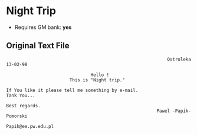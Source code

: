 # Night Trip

* Requires GM bank: **yes**

## Original Text File
```
                                                             Ostroleka 13-02-98

                                Hello !
                        This is "Night trip."

If You like it please tell me something by e-mail.
Tank You...

Best regards.
                                                         Pawel -Papik- Pomorski

Papik@ee.pw.edu.pl
```
